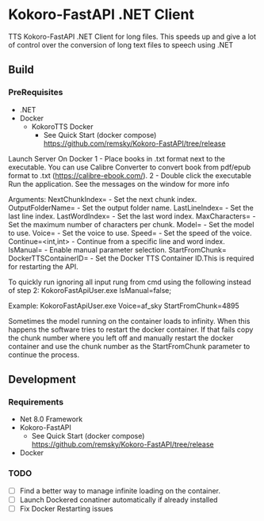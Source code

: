 # Kokoro-FastAPI .NET Client

TTS Kokoro-FastAPI .NET Client for long files.  This speeds up and give a lot of control over the conversion of long text files to speech using .NET



## Build
### PreRequisites
- .NET
- Docker
  - KokoroTTS Docker
    - See Quick Start (docker compose) https://github.com/remsky/Kokoro-FastAPI/tree/release 


Launch Server On Docker
1 - Place books in .txt format next to the executable. 
    You can use Calibre Converter to convert book from pdf/epub format to .txt (https://calibre-ebook.com/).
2 - Double click the executable Run the application. See the messages on the window for more info

Arguments:
    NextChunkIndex=<int> - Set the next chunk index.
    OutputFolderName=<string> - Set the output folder name.
    LastLineIndex=<int> - Set the last line index.
    LastWordIndex=<int> - Set the last word index.
    MaxCharacters=<int> - Set the maximum number of characters per chunk.
    Model=<string> - Set the model to use.
    Voice=<string> - Set the voice to use.
    Speed=<float> - Set the speed of the voice.
    Continue=<int,int> - Continue from a specific line and word index.
    IsManual=<bool> - Enable manual parameter selection.
    StartFromChunk=<int>
    DockerTTSContainerID=<string> - Set the Docker TTS Container ID.This is required for restarting the API.

To quickly run ignoring all input rung from cmd using the following instead of step 2:
KokoroFastApiUser.exe IsManual=false;

Example:
KokoroFastApiUser.exe Voice=af_sky StartFromChunk=4895

Sometimes the model running on the container loads to infinity. When this happens the software tries to restart the docker container. If that fails copy the chunk number where you left off and manually restart the docker container and use the chunk number as the StartFromChunk parameter to continue the process.


## Development

### Requirements
- Net 8.0 Framework
- Kokoro-FastAPI
    - See Quick Start (docker compose) https://github.com/remsky/Kokoro-FastAPI/tree/release 
- Docker

### TODO
- [ ] Find a better way to manage infinite loading on the container. 
- [ ] Launch Dockered conatiner automatically if already installed
- [ ] Fix Docker Restarting issues